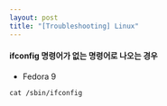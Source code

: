 ```yaml
---
layout: post
title: "[Troubleshooting] Linux"
---
```


#### ifconfig 명령어가 없는 명령어로 나오는 경우
* Fedora 9 
```
cat /sbin/ifconfig
```

